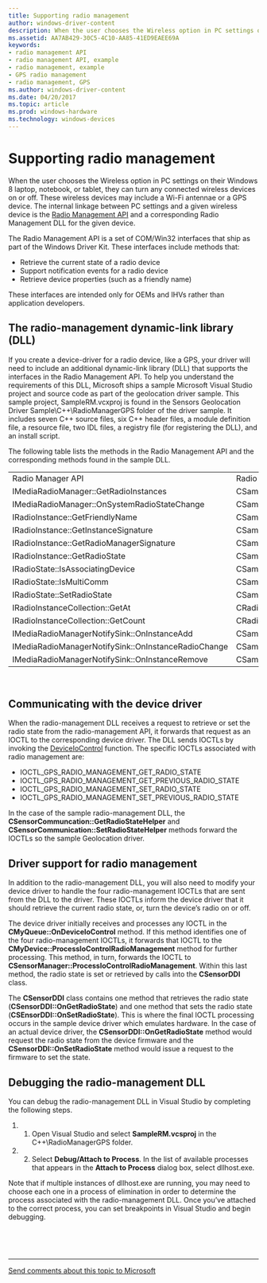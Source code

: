 ```yaml
---
title: Supporting radio management
author: windows-driver-content
description: When the user chooses the Wireless option in PC settings on their Windows 8 laptop, notebook, or tablet, they can turn any connected wireless devices on or off.
ms.assetid: AA7AB429-30C5-4C10-AA85-41ED9EAEE69A
keywords:
- radio management API
- radio management API, example
- radio management, example
- GPS radio management
- radio management, GPS
ms.author: windows-driver-content
ms.date: 04/20/2017
ms.topic: article
ms.prod: windows-hardware
ms.technology: windows-devices
---
```


# Supporting radio management


When the user chooses the Wireless option in PC settings on their Windows 8 laptop, notebook, or tablet, they can turn any connected wireless devices on or off. These wireless devices may include a Wi-Fi antennae or a GPS device. The internal linkage between PC settings and a given wireless device is the [Radio Management API](https://msdn.microsoft.com/library/windows/hardware/hh406615) and a corresponding Radio Management DLL for the given device.

The Radio Management API is a set of COM/Win32 interfaces that ship as part of the Windows Driver Kit. These interfaces include methods that:

-   Retrieve the current state of a radio device
-   Support notification events for a radio device
-   Retrieve device properties (such as a friendly name)

These interfaces are intended only for OEMs and IHVs rather than application developers.

## The radio-management dynamic-link library (DLL)


If you create a device-driver for a radio device, like a GPS, your driver will need to include an additional dynamic-link library (DLL) that supports the interfaces in the Radio Management API. To help you understand the requirements of this DLL, Microsoft ships a sample Microsoft Visual Studio project and source code as part of the geolocation driver sample. This sample project, SampleRM.vcxproj is found in the Sensors Geolocation Driver Sample\\C++\\RadioManagerGPS folder of the driver sample. It includes seven C++ source files, six C++ header files, a module definition file, a resource file, two IDL files, a registry file (for registering the DLL), and an install script.

The following table lists the methods in the Radio Management API and the corresponding methods found in the sample DLL.

|                                                     |                                                       |
|-----------------------------------------------------|-------------------------------------------------------|
| Radio Manager API                                   | Radio Manager DLL                                     |
| IMediaRadioManager::GetRadioInstances               | CSampleRadioManager::GetRadioInstances                |
| IMediaRadioManager::OnSystemRadioStateChange        | CSampleRadioManager::OnSystemRadioStateChange         |
| IRadioInstance::GetFriendlyName                     | CSampleRadioInstance::GetFriendlyName                 |
| IRadioInstance::GetInstanceSignature                | CSampleRadioInstance::GetInstanceSignature            |
| IRadioInstance::GetRadioManagerSignature            | CSampleRadioInstance::GetRadioManagerSignature        |
| IRadioInstance::GetRadioState                       | CSampleRadioInstance::GetRadioState                   |
| IRadioState::IsAssociatingDevice                    | CSampleRadioInstance::IsAssociatingDevice             |
| IRadioState::IsMultiComm                            | CSampleRadioInstance::IsMultiComm                     |
| IRadioState::SetRadioState                          | CSampleRadioInstance::SetRadioState                   |
| IRadioInstanceCollection::GetAt                     | CRadioInstanceCollection::GetAt                       |
| IRadioInstanceCollection::GetCount                  | CRadioInstanceCollection::GetCount                    |
| IMediaRadioManagerNotifySink::OnInstanceAdd         | CSampleRadioManager::\_FireEventOnInstanceAdd         |
| IMediaRadioManagerNotifySink::OnInstanceRadioChange | CSampleRadioManager::\_FireEventOnInstanceRadioChange |
| IMediaRadioManagerNotifySink::OnInstanceRemove      | CSampleRadioManager::\_FireEventOnInstanceRemove      |

 

## Communicating with the device driver


When the radio-management DLL receives a request to retrieve or set the radio state from the radio-management API, it forwards that request as an IOCTL to the corresponding device driver. The DLL sends IOCTLs by invoking the [DeviceIoControl]( http://go.microsoft.com/fwlink/p/?linkid=256462) function. The specific IOCTLs associated with radio management are:

-   IOCTL\_GPS\_RADIO\_MANAGEMENT\_GET\_RADIO\_STATE
-   IOCTL\_GPS\_RADIO\_MANAGEMENT\_GET\_PREVIOUS\_RADIO\_STATE
-   IOCTL\_GPS\_RADIO\_MANAGEMENT\_SET\_RADIO\_STATE
-   IOCTL\_GPS\_RADIO\_MANAGEMENT\_SET\_PREVIOUS\_RADIO\_STATE

In the case of the sample radio-management DLL, the **CSensorCommuncation::GetRadioStateHelper** and **CSensorCommunication::SetRadioStateHelper** methods forward the IOCTLs so the sample Geolocation driver.

## Driver support for radio management


In addition to the radio-management DLL, you will also need to modify your device driver to handle the four radio-management IOCTLs that are sent from the DLL to the driver. These IOCTLs inform the device driver that it should retrieve the current radio state, or, turn the device’s radio on or off.

The device driver initially receives and processes any IOCTL in the **CMyQueue::OnDeviceIoControl** method. If this method identifies one of the four radio-management IOCTLs, it forwards that IOCTL to the **CMyDevice::ProcessIoControlRadioManagement** method for further processing. This method, in turn, forwards the IOCTL to **CSensorManager::ProcessIoControlRadioManagement**. Within this last method, the radio state is set or retrieved by calls into the **CSensorDDI** class.

The **CSensorDDI** class contains one method that retrieves the radio state (**CSensorDDI::OnGetRadioState**) and one method that sets the radio state (**CSEnsorDDI::OnSetRadioState**). This is where the final IOCTL processing occurs in the sample device driver which emulates hardware. In the case of an actual device driver, the **CSensorDDI::OnGetRadioState** method would request the radio state from the device firmware and the **CSensorDDI::OnSetRadioState** method would issue a request to the firmware to set the state.

## Debugging the radio-management DLL


You can debug the radio-management DLL in Visual Studio by completing the following steps.

1.  1. Open Visual Studio and select **SampleRM.vcsproj** in the C++\\RadioManagerGPS folder.
2.  2. Select **Debug/Attach to Process**. In the list of available processes that appears in the **Attach to Process** dialog box, select dllhost.exe.

Note that if multiple instances of dllhost.exe are running, you may need to choose each one in a process of elimination in order to determine the process associated with the radio-management DLL. Once you’ve attached to the correct process, you can set breakpoints in Visual Studio and begin debugging.

 

 


--------------------
[Send comments about this topic to Microsoft](mailto:wsddocfb@microsoft.com?subject=Documentation%20feedback%20%5Bsensors\sensors%5D:%20Supporting%20radio%20management%20%20RELEASE:%20%281/9/2017%29&body=%0A%0APRIVACY%20STATEMENT%0A%0AWe%20use%20your%20feedback%20to%20improve%20the%20documentation.%20We%20don't%20use%20your%20email%20address%20for%20any%20other%20purpose,%20and%20we'll%20remove%20your%20email%20address%20from%20our%20system%20after%20the%20issue%20that%20you're%20reporting%20is%20fixed.%20While%20we're%20working%20to%20fix%20this%20issue,%20we%20might%20send%20you%20an%20email%20message%20to%20ask%20for%20more%20info.%20Later,%20we%20might%20also%20send%20you%20an%20email%20message%20to%20let%20you%20know%20that%20we've%20addressed%20your%20feedback.%0A%0AFor%20more%20info%20about%20Microsoft's%20privacy%20policy,%20see%20http://privacy.microsoft.com/default.aspx. "Send comments about this topic to Microsoft")


